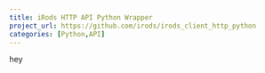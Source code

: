 ```yaml
---
title: iRods HTTP API Python Wrapper
project_url: https://github.com/irods/irods_client_http_python
categories: [Python,API]
---
```


hey